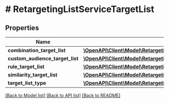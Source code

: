 # # RetargetingListServiceTargetList

## Properties

Name | Type | Description | Notes
------------ | ------------- | ------------- | -------------
**combination_target_list** | [**\OpenAPI\Client\Model\RetargetingListServiceCombinationTargetList**](RetargetingListServiceCombinationTargetList.md) |  | [optional]
**custom_audience_target_list** | [**\OpenAPI\Client\Model\RetargetingListServiceCustomAudienceTargetList**](RetargetingListServiceCustomAudienceTargetList.md) |  | [optional]
**rule_target_list** | [**\OpenAPI\Client\Model\RetargetingListServiceRuleTargetList**](RetargetingListServiceRuleTargetList.md) |  | [optional]
**similarity_target_list** | [**\OpenAPI\Client\Model\RetargetingListServiceSimilarityTargetList**](RetargetingListServiceSimilarityTargetList.md) |  | [optional]
**target_list_type** | [**\OpenAPI\Client\Model\RetargetingListServiceTargetListType**](RetargetingListServiceTargetListType.md) |  |

[[Back to Model list]](../../README.md#models) [[Back to API list]](../../README.md#endpoints) [[Back to README]](../../README.md)
